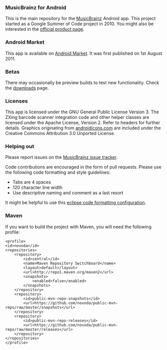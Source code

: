 ### MusicBrainz for Android

This is the main repository for the [MusicBrainz](http://www.musicbrainz.org) Android app. This project started as a Google Summer of Code project in 2010. You might also be interested in the [official product page](http://musicbrainz.org/doc/MusicBrainz_for_Android).

### Android Market

This app is available on [Android Market](https://market.android.com/details?id=org.musicbrainz.mobile). It was first published on 1st August 2011.

### Betas

There may occasionally be preview builds to test new functionality. Check the [downloads](https://github.com/jdamcd/MusicBrainzAndroid/downloads) page.

### Licenses

This app is licensed under the GNU General Public License Version 3.
The ZXing barcode scanner integration code and other helper classes are licensed under the Apache License, Version 2.
Refer to headers for further details.
Graphics originating from [androidicons.com](https://www.androidicons.com) are included under the Creative Commons Attribution 3.0 Unported License.

### Helping out

Please report issues on the [MusicBrainz issue tracker](http://tickets.musicbrainz.org/).

Code contributions are encouraged in the form of pull requests. Please use the following code formatting and style guidelines:

* Tabs are 4 spaces
* 120 character line width
* Use descriptive naming and comment as a last resort

It might be helpful to use this [eclipse code formatting configuration](https://github.com/novoda/public-mvn-repo/blob/master/eclipse/clean_code_formatter_profile.xml).

### Maven

If you want to build the project with Maven, you will need the following profile:

    <profile>
    <id>novoda</id>
	<repositories>
		<repository>
			<id>central</id>
			<name>Maven Repository Switchboard</name>
			<layout>default</layout>
			<url>http://repo1.maven.org/maven2</url>
			<snapshots>
				<enabled>false</enabled>
			</snapshots>
		</repository>
		<repository>
			<id>public-mvn-repo-snapshots</id>
			<url>https://github.com/novoda/public-mvn-repo/raw/master/snapshots</url>
		</repository>
		<repository>
			<id>public-mvn-repo-releases</id>
			<url>https://github.com/novoda/public-mvn-repo/raw/master/releases</url>
		</repository>
	</repositories>
    </profile>
